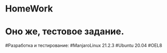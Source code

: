 # HomeWork
# Оно же, тестовое задание.
#Разработка и тестирование:
#ManjaroLinux 21.2.3
#Ubuntu 20.04
#OEL8
